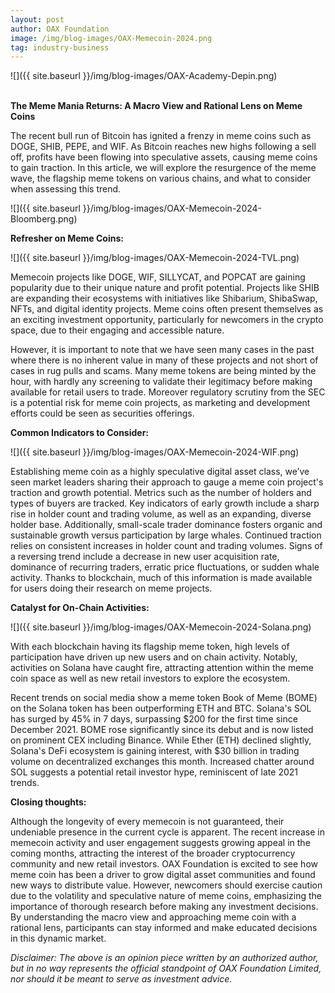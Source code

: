 ```yaml
---
layout: post
author: OAX Foundation
image: /img/blog-images/OAX-Memecoin-2024.png
tag: industry-business
---
```


![]({{ site.baseurl }}/img/blog-images/OAX-Academy-Depin.png)

<br><b>The Meme Mania Returns: A Macro View and Rational Lens on Meme Coins</b>

The recent bull run of Bitcoin has ignited a frenzy in meme coins such as DOGE, SHIB, PEPE, and WIF. As Bitcoin reaches new highs following a sell off, profits have been flowing into speculative assets, causing meme coins to gain traction. In this article, we will explore the resurgence of the meme wave, the flagship meme tokens on various chains, and what to consider when assessing this trend.

![]({{ site.baseurl }}/img/blog-images/OAX-Memecoin-2024-Bloomberg.png)

<b>Refresher on Meme Coins:</b><br>

![]({{ site.baseurl }}/img/blog-images/OAX-Memecoin-2024-TVL.png)

Memecoin projects like DOGE, WIF, SILLYCAT, and POPCAT are gaining popularity due to their unique nature and profit potential. Projects like SHIB are expanding their ecosystems with initiatives like Shibarium, ShibaSwap, NFTs, and digital identity projects. Meme coins often present themselves as an exciting investment opportunity, particularly for newcomers in the crypto space, due to their engaging and accessible nature. 

However, it is important to note that we have seen many cases in the past where there is no inherent value in many of these projects and not short of cases in rug pulls and scams. Many meme tokens are being minted by the hour, with hardly any screening to validate their legitimacy before making available for retail users to trade. Moreover regulatory scrutiny from the SEC is a potential risk for meme coin projects, as marketing and development efforts could be seen as securities offerings.

<b>Common Indicators to Consider:</b><br>

![]({{ site.baseurl }}/img/blog-images/OAX-Memecoin-2024-WIF.png)

Establishing meme coin as a highly speculative digital asset class, we’ve seen market leaders sharing their approach to gauge a meme coin project's traction and growth potential. Metrics such as the number of holders and types of buyers are tracked. Key indicators of early growth include a sharp rise in holder count and trading volume, as well as an expanding, diverse holder base. Additionally, small-scale trader dominance fosters organic and sustainable growth versus participation by large whales. Continued traction relies on consistent increases in holder count and trading volumes. Signs of a reversing trend include a decrease in new user acquisition rate, dominance of recurring traders, erratic price fluctuations, or sudden whale activity. Thanks to blockchain, much of this information is made available for users doing their research on meme projects.

<b>Catalyst for On-Chain Activities:</b><br>

![]({{ site.baseurl }}/img/blog-images/OAX-Memecoin-2024-Solana.png)

With each blockchain having its flagship meme token, high levels of participation have driven up new users and on chain activity. Notably, activities on Solana have caught fire, attracting attention within the meme coin space as well as new retail investors to explore the ecosystem. 

Recent trends on social media show a meme token Book of Meme (BOME) on the Solana token has been outperforming ETH and BTC. Solana's SOL has surged by 45% in 7 days, surpassing $200 for the first time since December 2021. BOME rose significantly since its debut and is now listed on prominent CEX including Binance. While Ether (ETH) declined slightly, Solana's DeFi ecosystem is gaining interest, with $30 billion in trading volume on decentralized exchanges this month. Increased chatter around SOL suggests a potential retail investor hype, reminiscent of late 2021 trends.

<b>Closing thoughts:</b><br>

Although the longevity of every memecoin is not guaranteed, their undeniable presence in the current cycle is apparent. The recent increase in memecoin activity and user engagement suggests growing appeal in the coming months, attracting the interest of the broader cryptocurrency community and new retail investors. OAX Foundation is excited to see how meme coin has been a driver to grow digital asset communities and found new ways to distribute value. However, newcomers should exercise caution due to the volatility and speculative nature of meme coins, emphasizing the importance of thorough research before making any investment decisions. By understanding the macro view and approaching meme coin with a rational lens, participants can stay informed and make educated decisions in this dynamic market.

<i>Disclaimer: The above is an opinion piece written by an authorized author, but in no way represents the official standpoint of OAX Foundation Limited, nor should it be meant to serve as investment advice.</i>


